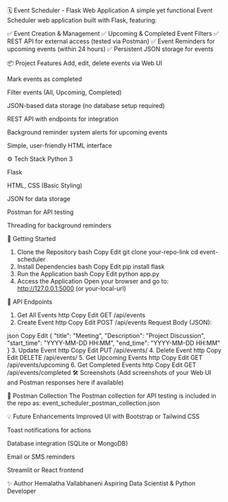 🗓️ Event Scheduler - Flask Web Application
A simple yet functional Event Scheduler web application built with Flask, featuring:

✅ Event Creation & Management
✅ Upcoming & Completed Event Filters
✅ REST API for external access (tested via Postman)
✅ Event Reminders for upcoming events (within 24 hours)
✅ Persistent JSON storage for events

📦 Project Features
Add, edit, delete events via Web UI

Mark events as completed

Filter events (All, Upcoming, Completed)

JSON-based data storage (no database setup required)

REST API with endpoints for integration

Background reminder system alerts for upcoming events

Simple, user-friendly HTML interface

⚙️ Tech Stack
Python 3

Flask

HTML, CSS (Basic Styling)

JSON for data storage

Postman for API testing

Threading for background reminders

🚀 Getting Started
1. Clone the Repository
bash
Copy
Edit
git clone your-repo-link
cd event-scheduler
2. Install Dependencies
bash
Copy
Edit
pip install flask
3. Run the Application
bash
Copy
Edit
python app.py
4. Access the Application
Open your browser and go to:
http://127.0.0.1:5000 (or your-local-url)

🔌 API Endpoints
1. Get All Events
http
Copy
Edit
GET /api/events
2. Create Event
http
Copy
Edit
POST /api/events
Request Body (JSON):

json
Copy
Edit
{
  "title": "Meeting",
  "Description": "Project Discussion",
  "start_time": "YYYY-MM-DD HH:MM",
  "end_time": "YYYY-MM-DD HH:MM"
}
3. Update Event
http
Copy
Edit
PUT /api/events/<index>
4. Delete Event
http
Copy
Edit
DELETE /api/events/<index>
5. Get Upcoming Events
http
Copy
Edit
GET /api/events/upcoming
6. Get Completed Events
http
Copy
Edit
GET /api/events/completed
🛠️ Screenshots
(Add screenshots of your Web UI and Postman responses here if available)

📂 Postman Collection
The Postman collection for API testing is included in the repo as:
event_scheduler_postman_collection.json

💡 Future Enhancements
Improved UI with Bootstrap or Tailwind CSS

Toast notifications for actions

Database integration (SQLite or MongoDB)

Email or SMS reminders

Streamlit or React frontend

✨ Author
Hemalatha Vallabhaneni
Aspiring Data Scientist & Python Developer

